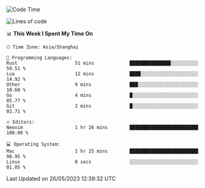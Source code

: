 <!--START_SECTION:waka-->
![Code Time](http://img.shields.io/badge/Code%20Time-1%2C374%20hrs%2023%20mins-blue)

![Lines of code](https://img.shields.io/badge/From%20Hello%20World%20I%27ve%20Written-261.4%20thousand%20lines%20of%20code-blue)

📊 **This Week I Spent My Time On** 

```text
🕑︎ Time Zone: Asia/Shanghai

💬 Programming Languages: 
Rust                     51 mins             ███████████████░░░░░░░░░░   59.51 % 
Lua                      12 mins             ████░░░░░░░░░░░░░░░░░░░░░   14.92 % 
Other                    9 mins              ███░░░░░░░░░░░░░░░░░░░░░░   10.60 % 
Go                       4 mins              █░░░░░░░░░░░░░░░░░░░░░░░░   05.77 % 
Git                      2 mins              █░░░░░░░░░░░░░░░░░░░░░░░░   02.71 % 

🔥 Editors: 
Neovim                   1 hr 26 mins        █████████████████████████   100.00 % 

💻 Operating System: 
Mac                      1 hr 25 mins        █████████████████████████   98.95 % 
Linux                    0 secs              ░░░░░░░░░░░░░░░░░░░░░░░░░   01.05 % 
```


 Last Updated on 26/05/2023 12:39:32 UTC
<!--END_SECTION:waka-->
